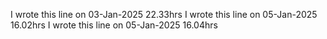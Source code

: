 I wrote this line on 03-Jan-2025 22.33hrs
I wrote this line on 05-Jan-2025 16.02hrs
I wrote this line on 05-Jan-2025 16.04hrs
